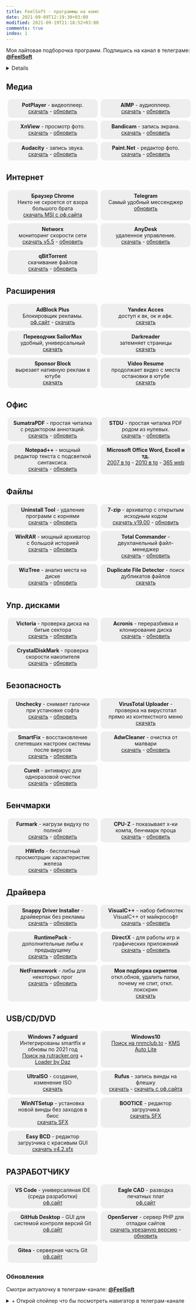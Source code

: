 ```yaml
---
title: FeelSoft - программы на комп
date: 2021-09-09T12:19:30+03:00
modified: 2021-09-19T21:18:52+03:00
comments: true
index: 1
---
```


Моя лайтовая подборочка программ. Подпишись на канал в телеграме: [**@FeelSoft**](https://t.me/s/FeelSoft)
<details markdown="1">
- toc
{: toc }
</details>

<style>
.drid {
	overflow: hidden; 
	flex-wrap: wrap;
	}
.grid ul {  
	//display: table;
	//flex-wrap: wrap;
	display: flex;
	flex-flow: row wrap;
	padding: 0;
	}
.grid li {
	text-align:center;
	float: left;
	box-sizing: border-box;
	width: calc(50% - 8px);
	padding: 7px 10px;
	background: #eee;
	margin: 4px; 
	list-style-type: none;
	min-height: 50px;
	//height: 5em;
	padding-left: 15px;
	padding-right: 15px;
	border-radius: 10px;
	}
</style>

<div class="grid" markdown="1">


## Медиа
- **PotPlayer** - видеоплеер.  
  [скачать](#) -
  [обновить](#)
- **AIMP** - аудиоплеер.  
  [скачать](#) -
  [обновить](#)
- **XnView** - просмотр фото.  
  [скачать](#) -
  [обновить](#)
- **Bandicam** - запись экрана.  
  [скачать](#) -
  [обновить](#)
- **Audacity** - запись звука.  
  [скачать](#) -
  [обновить](#)
- **Paint.Net** - редактор фото.  
  [скачать](#) -
  [обновить](#)


## Интернет
- **Браузер Chrome**<br>Никто не скроется от взора большого брата<br>
  [скачать MSI с оф.сайта](#)
- **Telegram**<br>Самый удобный мессенджер<br>
  [обновить](#)
- **Networx**<br>мониторинг скорости сети<br>
  [скачать v5.5](#) -
  [обновить](#)
- **AnyDesk**<br>удаленное управление.<br>
  [скачать](#) -
  [обновить](#)
- **qBitTorrent**<br>скачивание файлов<br>
  [скачать](#) -
  [обновить](#)

## Расширения
- **AdBlock Plus**<br>Блокировщик рекламы.<br>
  [оф.сайт](#) -
  [скачать](#)
- **Yandex Acces**<br>доступ к вк, ок и афк.<br>
  [скачать](#)
- **Переводчик SailorMax**<br>удобный, универсальный<br>
  [скачать](#)
- **Darkreader**<br>затемняет страницы<br>
  [скачать](#)
- **Sponsor Block**<br>вырезает нативную реклам в ютубе<br>
  [скачать](#)
- **Video Resume**<br>продолжает видео с места остановки в ютубе<br>
  [скачать](#)

## Офис
- **SumatraPDF** - простая читалка с редактором аннотаций.  
  [скачать](#) -
  [обновить](#)
- **STDU** - простая читалка PDF родом из нулевых.  
  [скачать](#) -
  [обновить](#)
- **Notepad++** - мощный редактор текста с подсветкой синтаксиса.     
  [скачать](#) - 
  [обновить](https://notepad-plus-plus.org/downloads/)
- **Microsoft Office Word, Excell и тд.**  
  [2007 в tg](#) -
  [2010 в tg](#) -
  [365 web](#)


## Файлы
- **Uninstall Tool** - удаление программ с корнями  
  [скачать](#) -
  [обновить](#)
- **7-zip** - архиватор с открытым исходным кодом  
  [скачать v19.00](#) -
  [обновить](#)
- **WinRAR** - мощный архиватор с большой историей  
  [скачать](#) -
  [обновить](#)
- **Total Commander** - двухпанельный файл-менеджер  
  [скачать](#) -
  [обновить](#)
- **WizTree** - анализ места на диске  
  [скачать](#) -
  [обновить](#)
- **Duplicate File Detector** - поиск дубликатов файлов  
  [скачать](#)

## Упр. дисками 
- **Victoria** - проверка диска на битые сектора  
  [скачать](#) -
  [обновить](#)
- **Acronis** - переразбивка и клонирование диска  
  [скачать](#) -
  [обновить](#)
- **CrystalDiskMark** - проверка скорости накопителя  
  [скачать](#) -
  [обновить](#)

## Безопасность 
- **Unchecky** - снимает галочки при установке софта  
  [скачать](#) -
  [обновить](#)
- **VirusTotal Uploader** - проверка на вирустотал прямо из контекстного меню  
  [скачать](#)
- **SmartFix** - восстановление слетевших настроек системы после вирусов  
  [скачать](#) -
  [обновить](#)
- **AdwCleaner** - очистка от малвари  
  [скачать](#) -
  [обновить](#)
- **Cureit** - антивирус для одноразовой очистки  
  [скачать](#) -
  [обновить](#)

## Бенчмарки
- **Furmark** - нагрузи видуху по полной  
  [скачать](#) -
  [обновить](#)
- **CPU-Z** - показывает х-ки компа, бенчмарк проца  
  [скачать](#) -
  [обновить](#)
- **HWinfo** - бесплатный просмотрщик характеристик железа  
  [скачать](#) -
  [обновить](#)

## Драйвера
+ **Snappy Driver Installer** - драйверпак без рекламы  
  [скачать](#) -
  [обновить](#)
+ **VisualC++** - набор библиотек VisualC++ от майкрософт  
  [скачать](#) -
  [обновить](#)
+ **RuntimePack** - дополнительные либы к предыдущему  
  [скачать](#) -
  [обновить](#)
+ **DirectX** - для работы игр и графических приложений  
  [скачать](#) -
  [обновить](#)
+ **NetFramework** - либы для некоторых прог  
  [скачать](#) -
  [обновить](#)
+ **Моя подборка скриптов**<br>откл.обнов, удалить папки, почему не спит, откл. локскрин  
  [скачать](#)

## USB/CD/DVD
- **Windows 7 adguard**<br>Интегрированы smartfix и обновы по 2021 год  
  [Поиск на rutracker.org](#) +
  [Loader by Daz](#)
- **Windows10**<br>
  [Поиск на nnmclub.to](#) - 
  [KMS Auto Lite](#) 
- **UltraISO** - создание, изменение ISO  
  [скачать](#)
- **Rufus** - запись винды на флешку  
  [скачать](#) -
  [скачать с оф.сайта](#)
- **WinNTSetup** - установка новой винды без заходов в биос  
  [скачать SFX](#)
- **BOOTICE** - редактор загрузчика  
  [скачать SFX](#)
- **Easy BCD** - редактор загрузчика с красивым GUI    
  [скачать v4.2.sfx](https://tlgur.com/d/4rqo5v7g)

## РАЗРАБОТЧИКУ
- **VS Code** - универсаляная IDE (среда разработки)    
  [оф.сайт](#)
- **Eagle CAD** - разводка печатных плат  
  [оф.сайт](#)
- **GitHub Desktop** - GUI для системой контроля версий Git  
  [оф.сайт](#)
- **OpenServer** - сервер PHP для отладки сайтов  
  [скачать урезаную версию](#) -
  [обновить](#)
- **Gitea** - серверная часть Git
  [оф.сайт](#)


</div>

### **Обновления**
Смотри актуалочку в телеграм-канале: <a href="https://t.me/s/FeelSoft"><b>@FeelSoft</b></a>

<details markdown="1"><summary markdown="0">+ Открой спойлер что бы посмотреть навигатор в телеграм-канале</summary>
<center><a style="font-size: 13px;" href="https://t.me/s/FeelSoftWin/125"><strong>t.me/FeelSoftWin</strong></a></center>  
<script async src="https://telegram.org/js/telegram-widget.js?15" data-telegram-post="FeelSoftWin/125" data-width="100%"></script>
</details>
